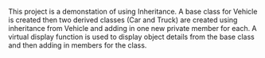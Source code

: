 This project is a demonstation of using Inheritance.  A base class for Vehicle is created then two derived classes (Car and Truck) are created using inheritance from Vehicle and adding in one new private member for each.  A virtual display function is used to display object details from the base class and then adding in members for the class. 
